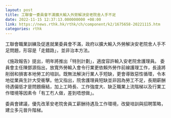 ```yaml
---
layout: post
title: 工聯會一委員會不滿擴大輸入外勞解決安老院舍人手不足
date: 2022-11-15 12:37:13.000000000 +08:00
link: https://news.rthk.hk/rthk/ch/component/k2/1675658-20221115.htm
categories: rthk
---
```


工聯會職業訓練及促進就業委員會不滿，政府以擴大輸入外勞解決安老院舍人手不足問題，形容是「走錯路」，並非治本方法。

《施政報告》提出，明年將推出「特別計劃」，適度容許輸入安老院舍護理員。 委員會主任陳鄧源指出，放寬外勞輸入會令行業更依賴外勞作前線護理工作，長遠將削弱和損害本地勞工的培訓。既無法解決行業人手短缺，更會導致惡性循環，令本地從業員生計大受衝擊。他又指出，院舍護理員短缺並非因為勞工不足，長期薪酬待遇偏低才是問題癥結，加上工時長、工作強度大、缺乏職業上流階梯以及行業工作環境等因素令「有工冇人做，差到唔想做」。

委員會建議，優先改革安老院舍員工薪酬待遇及工作環境，改變培訓與招聘策略，建立多元晉升階梯。
